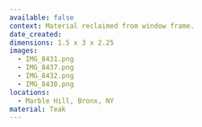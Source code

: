 ```yaml
---
available: false
context: Material reclaimed from window frame.
date_created:
dimensions: 1.5 x 3 x 2.25
images:
  - IMG_8431.png
  - IMG_8437.png
  - IMG_8432.png
  - IMG_8430.png
locations:
  - Marble Hill, Bronx, NY
material: Teak
---
```

